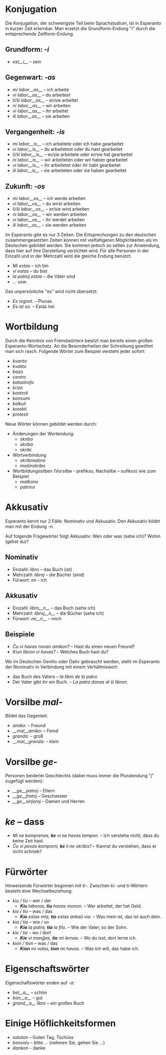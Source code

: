 # Konjugation

Die Konjugation, der schwierigste Teil beim Sprachstudium, ist in Esperanto in kurzer Zeit erlernbar. Man ersetzt die Grundform-Endung "i" durch die entsprechende Zeitform-Endung.

## Grundform: *-i*
  
- *est__i__*            – sein

## Gegenwart: *-as*

- *mi labor__as__*      – ich arbeite
- *vi labor__as__*      – du arbeitest
- *li/ŝi labor__as__*   – er/sie arbeitet
- *ni labor__as__*      – wir arbeiten
- *vi labor__as__*      – ihr arbeitet
- *ili labor__as__*     – sie arbeiten

## Vergangenheit: *-is*

- *mi labor__is__*      – ich arbeitete oder ich habe gearbeitet
- *vi labor__is__*      – du arbeitetest oder du hast gearbeitet
- *li/ŝi labor__is__*   – er/sie arbeitete oder er/sie hat gearbeitet
- *ni labor__is__*      – wir arbeiteten oder wir haben gearbeitet
- *vi labor__is__*      – ihr arbeitetet oder ihr habt gearbeitet
- *ili labor__is__*     – sie arbeiteten oder sie haben gearbeitet

## Zukunft: *-os*

- *mi labor__os__*      – ich werde arbeiten
- *vi labor__os__*      – du wirst arbeiten
- *li/ŝi labor__os__*   – er/sie wird arbeiten
- *ni labor__os__*      – wir werden arbeiten
- *vi labor__os__*      – ihr werdet arbeiten
- *ili labor__os__*     – sie werden arbeiten

Im Esperanto gibt es nur 3 Zeiten. Die Entsprechungen zu den deutschen zusammengesetzten Zeiten können mit vielfaltigeren Möglichkeiten als im Deutschen gebildet werden. Sie kommen jedoch so selten zur Anwendung, dass hier auf ihre Darstellung verzichtet wird. Für alle Personen in der Einzahl und in der Mehrzahl wird die gleiche Endung benützt.

- *Mi estas*        – ich bin
- *vi estas*        – du bist
- *la patroj estas* – die Väter sind 
- … usw.

Das unpersönliche "es" wird nicht übersetzt: 
  
- *Es regnet.*  – Pluvas. 
- *Es ist so.*  – Estas tiel.


# Wortbildung

Durch die Kenntnis von Fremdwörtern besitzt man bereits einen großen Esperanto-Wortschatz. An die Besonderheiten der Schreibung gewöhnt man sich rasch. Folgende Wörter zum Beispiel versteht jeder sofort: 

 - *kvanto*
 - *kvalito*
 - *bazo*
 - *centro*
 - *katastrofo*
 - *krizo*
 - *kontroli*
 - *konsumi*
 - *kalkuli*
 - *korekti*
 - *protesti*

Neue Wörter können gebildet werden durch:

- Änderungen der Wortendung:
    - *skribo*
    - *skriba*
    - *skribi*
- Wortverbindung
    - *skribmaŝino*
    - *maŝinskribo*
- Wortbildungssilben (Vorsilbe - prefikso, Nachsilbe – sufikso) wie zum Beispiel
    - *malbono*
    - *patrino*
 

# Akkusativ

Esperanto kennt nur 2 Fälle: Nominativ und Akkusativ. Den Akkusativ bildet man mit der Endung -n.

Auf folgende Fragewörter folgt Akkusativ: Wen oder was (sehe ich)? Wohin (gehst du)?

## Nominativ

- Einzahl:       	*libro*        – das Buch (ist)
- Mehrzahl:      	*libroj*       – die Bücher (sind)
- Fürwort:       	*mi*           – ich

## Akkusativ

- Einzahl:       	*libro__n__*   – das Buch (sehe ich)
- Mehrzahl:      	*libroj__n__*  – die Bücher (sehe ich)
- Fürwort:       	*mi__n__*      – mich

## Beispiele

- *Ĉu vi havas novan amikon?* – Hast du einen neuen Freund?
- *Kiun libron vi havas?*     – Welches Buch hast du?

Wo im Deutschen Genitiv oder Dativ gebraucht werden, steht im Esperanto der Nominaitv in Verbindung mit einem Verhältniswort: 
  
- das Buch des Vaters          – *la libro de la patro*
- Der Vater gibt ihr ein Buch. – *La patro donas al ŝi libron.*


# Vorsilbe *mal-*

Bildet das Gegenteil:	

- *amiko:*         – Freund
- *__mal__amiko:*  – Feind
- *granda:*        – groß
- *__mal__granda:* – klein
 

# Vorsilbe *ge-*

Personen beiderlei Geschlechts (dabei muss immer die Pluralendung "j" zugefügt werden):

- *__ge__patroj*   – Eltern
- *__ge__fratoj*   – Geschwister
- *__ge__sinjoroj* – Damen und Herren

 
# *ke* – dass

- *Mi ne komprenas, __ke__ vi ne havas tempon.* – Ich verstehe nicht, dass du keine Zeit hast.
- *Ĉu vi povas kompreni, __ke__ li ne skribis?* – Kannst du verstehen, dass er nicht schrieb?


# Fürwörter

Hinweisende Fürwörter beginnen mit ti-. Zwischen ki- und ti-Wörtern besteht eine Wechselbeziehung:

- *kiu / tiu*  – wer / der
    - *__Kiu__ laboras, __tiu__ havas monon.*  – Wer arbeitet, der hat Geld.
- *kio / tio*  – was / das
    - *__Kio__ estas mia, __tio__ estas ankaŭ via.*  – Was mein ist, das ist auch dein.
- *kia / tia*  – wie / so
    - *__Kia__ la patra, __tia__ la filo.*  – Wie der Vater, so der Sohn.
- *kie / tie*  – wo / dort
    - *__Kie__ vi manĝas, __tie__ mi lernas.*  – Wo du isst, dort lerne ich.
- *kion / tion*  – was / das
    - *__Kion__ mi volas, __tion__ mi havas.*  – Was ich will, das habe ich.


# Eigenschaftswörter

Eigenschaftswörter enden auf *-a*:

- *bel__a__*         – schön
- *bon__a__*         – gut
- *grand__a__ libro* – ein großes Buch


# Einige Höflichkeitsformen

- *saluton* – Guten Tag, Tschüss
- *bonvolu* – bitte … (nehmen Sie, gehen Sie …)
- *dankon*  – danke
